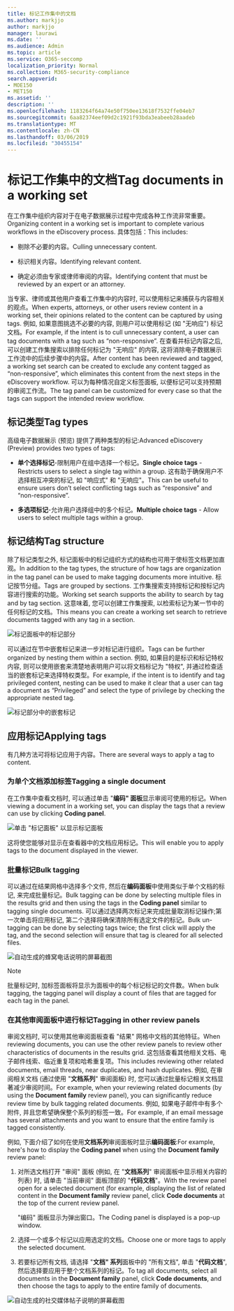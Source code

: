 ```yaml
---
title: 标记工作集中的文档
ms.author: markjjo
author: markjjo
manager: laurawi
ms.date: ''
ms.audience: Admin
ms.topic: article
ms.service: O365-seccomp
localization_priority: Normal
ms.collection: M365-security-compliance
search.appverid:
- MOE150
- MET150
ms.assetid: ''
description: ''
ms.openlocfilehash: 1183264f64a74e50f750ee13618f7532ffe04eb7
ms.sourcegitcommit: 6aa82374eef09d2c1921f93bda3eabeeb28aadeb
ms.translationtype: MT
ms.contentlocale: zh-CN
ms.lasthandoff: 03/06/2019
ms.locfileid: "30455154"
---
```

# <a name="tag-documents-in-a-working-set"></a><span data-ttu-id="99215-102">标记工作集中的文档</span><span class="sxs-lookup"><span data-stu-id="99215-102">Tag documents in a working set</span></span>

<span data-ttu-id="99215-103">在工作集中组织内容对于在电子数据展示过程中完成各种工作流非常重要。</span><span class="sxs-lookup"><span data-stu-id="99215-103">Organizing content in a working set is important to complete various workflows in the eDiscovery process.</span></span> <span data-ttu-id="99215-104">具体包括：</span><span class="sxs-lookup"><span data-stu-id="99215-104">This includes:</span></span>

-  <span data-ttu-id="99215-105">剔除不必要的内容。</span><span class="sxs-lookup"><span data-stu-id="99215-105">Culling unnecessary content.</span></span>

- <span data-ttu-id="99215-106">标识相关内容。</span><span class="sxs-lookup"><span data-stu-id="99215-106">Identifying relevant content.</span></span>
 
-  <span data-ttu-id="99215-107">确定必须由专家或律师审阅的内容。</span><span class="sxs-lookup"><span data-stu-id="99215-107">Identifying content that must be reviewed by an expert or an attorney.</span></span>

<span data-ttu-id="99215-108">当专家、律师或其他用户查看工作集中的内容时, 可以使用标记来捕获与内容相关的观点。</span><span class="sxs-lookup"><span data-stu-id="99215-108">When experts, attorneys, or other users review content in a working set, their opinions related to the content can be captured by using tags.</span></span> <span data-ttu-id="99215-109">例如, 如果意图挑选不必要的内容, 则用户可以使用标记 (如 "无响应") 标记文档。</span><span class="sxs-lookup"><span data-stu-id="99215-109">For example, if the intent is to cull unnecessary content, a user can tag documents with a tag such as “non-responsive”.</span></span> <span data-ttu-id="99215-110">在查看并标记内容之后, 可以创建工作集搜索以排除任何标记为 "无响应" 的内容, 这将消除电子数据展示工作流中的后续步骤中的内容。</span><span class="sxs-lookup"><span data-stu-id="99215-110">After content has been reviewed and tagged, a working set search can be created to exclude any content tagged as “non-responsive”, which eliminates this content from the next steps in the eDiscovery workflow.</span></span> <span data-ttu-id="99215-111">可以为每种情况自定义标签面板, 以便标记可以支持预期的审阅工作流。</span><span class="sxs-lookup"><span data-stu-id="99215-111">The tag panel can be customized for every case so that the tags can support the intended review workflow.</span></span>

## <a name="tag-types"></a><span data-ttu-id="99215-112">标记类型</span><span class="sxs-lookup"><span data-stu-id="99215-112">Tag types</span></span>

<span data-ttu-id="99215-113">高级电子数据展示 (预览) 提供了两种类型的标记:</span><span class="sxs-lookup"><span data-stu-id="99215-113">Advanced eDiscovery (Preview) provides two types of tags:</span></span>

- <span data-ttu-id="99215-114">**单个选择标记**-限制用户在组中选择一个标记。</span><span class="sxs-lookup"><span data-stu-id="99215-114">**Single choice tags** - Restricts users to select a single tag within a group.</span></span> <span data-ttu-id="99215-115">这有助于确保用户不选择相互冲突的标记, 如 "响应式" 和 "无响应"。</span><span class="sxs-lookup"><span data-stu-id="99215-115">This can be useful to ensure users don’t select conflicting tags such as “responsive” and “non-responsive”.</span></span> 

- <span data-ttu-id="99215-116">**多选项标记**-允许用户选择组中的多个标记。</span><span class="sxs-lookup"><span data-stu-id="99215-116">**Multiple choice tags** - Allow users to select multiple tags within a group.</span></span>

## <a name="tag-structure"></a><span data-ttu-id="99215-117">标记结构</span><span class="sxs-lookup"><span data-stu-id="99215-117">Tag structure</span></span>

<span data-ttu-id="99215-118">除了标记类型之外, 标记面板中的标记组织方式的结构也可用于使标签文档更加直观。</span><span class="sxs-lookup"><span data-stu-id="99215-118">In addition to the tag types, the structure of how tags are organization in the tag panel can be used to make tagging documents more intuitive.</span></span> <span data-ttu-id="99215-119">标记按节分组。</span><span class="sxs-lookup"><span data-stu-id="99215-119">Tags are grouped by sections.</span></span> <span data-ttu-id="99215-120">工作集搜索支持按标记和按标记内容进行搜索的功能。</span><span class="sxs-lookup"><span data-stu-id="99215-120">Working set search supports the ability to search by tag and by tag section.</span></span> <span data-ttu-id="99215-121">这意味着, 您可以创建工作集搜索, 以检索标记为某一节中的任何标记的文档。</span><span class="sxs-lookup"><span data-stu-id="99215-121">This means you can create a working set search to retrieve documents tagged with any tag in a section.</span></span>

![标记面板中的标记部分](../media/Tagtypes.png)

<span data-ttu-id="99215-123">可以通过在节中嵌套标记来进一步对标记进行组织。</span><span class="sxs-lookup"><span data-stu-id="99215-123">Tags can be further organized by nesting them within a section.</span></span> <span data-ttu-id="99215-124">例如, 如果目的是标识和标记特权内容, 则可以使用嵌套来清楚地表明用户可以将文档标记为 "特权", 并通过检查适当的嵌套标记来选择特权类型。</span><span class="sxs-lookup"><span data-stu-id="99215-124">For example, if the intent is to identify and tag privileged content, nesting can be used to make it clear that a user can tag a document as “Privileged” and select the type of privilege by checking the appropriate nested tag.</span></span>

![标记部分中的嵌套标记](../media/Nestingtags.png)

## <a name="applying-tags"></a><span data-ttu-id="99215-126">应用标记</span><span class="sxs-lookup"><span data-stu-id="99215-126">Applying tags</span></span>

<span data-ttu-id="99215-127">有几种方法可将标记应用于内容。</span><span class="sxs-lookup"><span data-stu-id="99215-127">There are several ways to apply a tag to content.</span></span>

### <a name="tagging-a-single-document"></a><span data-ttu-id="99215-128">为单个文档添加标签</span><span class="sxs-lookup"><span data-stu-id="99215-128">Tagging a single document</span></span>

<span data-ttu-id="99215-129">在工作集中查看文档时, 可以通过单击 "**编码" 面板**显示审阅可使用的标记。</span><span class="sxs-lookup"><span data-stu-id="99215-129">When viewing a document in a working set, you can display the tags that a review can use by clicking **Coding panel**.</span></span>

![单击 "标记面板" 以显示标记面板](../media/Singledoctag.png)

<span data-ttu-id="99215-131">这将使您能够对显示在查看器中的文档应用标记。</span><span class="sxs-lookup"><span data-stu-id="99215-131">This will enable you to apply tags to the document displayed in the viewer.</span></span>

### <a name="bulk-tagging"></a><span data-ttu-id="99215-132">批量标记</span><span class="sxs-lookup"><span data-stu-id="99215-132">Bulk tagging</span></span>

<span data-ttu-id="99215-133">可以通过在结果网格中选择多个文件, 然后在**编码面板**中使用类似于单个文档的标记, 来完成批量标记。</span><span class="sxs-lookup"><span data-stu-id="99215-133">Bulk tagging can be done by selecting multiple files in the results grid and then using the tags in the **Coding panel** similar to tagging single documents.</span></span> <span data-ttu-id="99215-134">可以通过选择两次标记来完成批量取消标记操作;第一次单击将应用标记, 第二个选择将确保清除所有选定文件的标记。</span><span class="sxs-lookup"><span data-stu-id="99215-134">Bulk un-tagging can be done by selecting tags twice; the first click will apply the tag, and the second selection will ensure that tag is cleared for all selected files.</span></span>

![自动生成的蜂窝电话说明的屏幕截图](../media/Bulktag.png)

> [!NOTE]
> <span data-ttu-id="99215-136">批量标记时, 加标签面板将显示为面板中的每个标记标记的文件数。</span><span class="sxs-lookup"><span data-stu-id="99215-136">When bulk tagging, the tagging panel will display a count of files that are tagged for each tag in the panel.</span></span>

### <a name="tagging-in-other-review-panels"></a><span data-ttu-id="99215-137">在其他审阅面板中进行标记</span><span class="sxs-lookup"><span data-stu-id="99215-137">Tagging in other review panels</span></span>

<span data-ttu-id="99215-138">审阅文档时, 可以使用其他审阅面板查看 "结果" 网格中文档的其他特征。</span><span class="sxs-lookup"><span data-stu-id="99215-138">When reviewing documents, you can use the other review panels to review other characteristics of documents in the results grid.</span></span> <span data-ttu-id="99215-139">这包括查看其他相关文档、电子邮件线索、临近重复项和哈希重复项。</span><span class="sxs-lookup"><span data-stu-id="99215-139">This includes reviewing other related documents, email threads, near duplicates, and hash duplicates.</span></span> <span data-ttu-id="99215-140">例如, 在审阅相关文档 (通过使用 "**文档系列**" 审阅面板) 时, 您可以通过批量标记相关文档显著减少审阅时间。</span><span class="sxs-lookup"><span data-stu-id="99215-140">For example, when your reviewing related documents (by using the **Document family** review panel), you can significantly reduce review time by bulk tagging related documents.</span></span> <span data-ttu-id="99215-141">例如, 如果电子邮件中有多个附件, 并且您希望确保整个系列的标签一致。</span><span class="sxs-lookup"><span data-stu-id="99215-141">For example, if an email message has several attachments and you want to ensure that the entire family is tagged consistently.</span></span>

<span data-ttu-id="99215-142">例如, 下面介绍了如何在使用**文档系列**审阅面板时显示**编码面板**:</span><span class="sxs-lookup"><span data-stu-id="99215-142">For example, here's how to display the **Coding panel** when using the **Document family** review panel:</span></span>

1. <span data-ttu-id="99215-143">对所选文档打开 "审阅" 面板 (例如, 在 "**文档系列**" 审阅面板中显示相关内容的列表) 时, 请单击 "当前审阅" 面板顶部的 "**代码文档**"。</span><span class="sxs-lookup"><span data-stu-id="99215-143">With the review panel open for a selected document (for example, displaying the list of related content in the **Document family** review panel, click **Code documents** at the top of the current review panel.</span></span>

   <span data-ttu-id="99215-144">"编码" 面板显示为弹出窗口。</span><span class="sxs-lookup"><span data-stu-id="99215-144">The Coding panel is displayed is a pop-up window.</span></span>

2. <span data-ttu-id="99215-145">选择一个或多个标记以应用选定的文档。</span><span class="sxs-lookup"><span data-stu-id="99215-145">Choose one or more tags to apply the selected document.</span></span> 

3. <span data-ttu-id="99215-146">若要标记所有文档, 请选择 "**文档" 系列**面板中的 "所有文档", 单击 "**代码文档**", 然后选择要应用于整个文档系列的标记。</span><span class="sxs-lookup"><span data-stu-id="99215-146">To tag all documents, select all documents in the **Document family** panel, click **Code documents**, and then choose the tags to apply to the entire family of documents.</span></span>

![自动生成的社交媒体帖子说明的屏幕截图](../media/Relatedtag.png)
